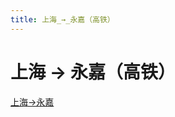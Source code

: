 ```yaml
---
title: 上海_→_永嘉（高铁）
---
```


# 上海 → 永嘉（高铁）

[上海→永嘉](%E4%B8%8A%E6%B5%B7%20%E2%86%92%20%E6%B0%B8%E5%98%89%EF%BC%88%E9%AB%98%E9%93%81%EF%BC%89/%E4%B8%8A%E6%B5%B7%E2%86%92%E6%B0%B8%E5%98%89%20e0ea845db95347acbb69d2207a517845.csv)